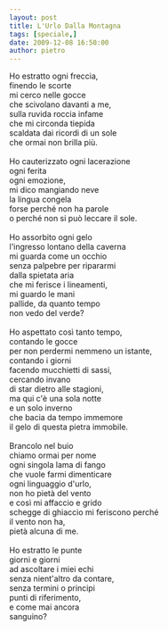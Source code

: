 ```yaml
---
layout: post
title: L'Urlo Dalla Montagna
tags: [speciale,]
date: 2009-12-08 16:50:00
author: pietro
---
```

Ho estratto ogni freccia,<br/>finendo le scorte<br/>mi cerco nelle gocce<br/>che scivolano davanti a me,<br/>sulla ruvida roccia infame<br/>che mi circonda tiepida<br/>scaldata dai ricordi di un sole<br/>che ormai non brilla più.<br/><br/>Ho cauterizzato ogni lacerazione<br/>ogni ferita<br/>ogni emozione,<br/>mi dico mangiando neve<br/>la lingua congela<br/>forse perché non ha parole<br/>o perché non si può leccare il sole.<br/><br/>Ho assorbito ogni gelo<br/>l'ingresso lontano della caverna<br/>mi guarda come un occhio<br/>senza palpebre per ripararmi<br/>dalla spietata aria<br/>che mi ferisce i lineamenti,<br/>mi guardo le mani<br/>pallide, da quanto tempo<br/>non vedo del verde?<br/><br/>Ho aspettato così tanto tempo,<br/>contando le gocce<br/>per non perdermi nemmeno un istante,<br/>contando i giorni<br/>facendo mucchietti di sassi,<br/>cercando invano<br/>di star dietro alle stagioni,<br/>ma qui c'è una sola notte<br/>e un solo inverno<br/>che bacia da tempo immemore<br/>il gelo di questa pietra immobile.<br/><br/>Brancolo nel buio<br/>chiamo ormai per nome<br/>ogni singola lama di fango<br/>che vuole farmi dimenticare<br/>ogni linguaggio d'urlo,<br/>non ho pietà del vento<br/>e così mi affaccio e grido<br/>schegge di ghiaccio mi feriscono perché<br/>il vento non ha,<br/>pietà alcuna di me.<br/><br/>Ho estratto le punte<br/>giorni e giorni<br/>ad ascoltare i miei echi<br/>senza nient'altro da contare,<br/>senza termini o principi<br/>punti di riferimento,<br/>e come mai ancora<br/>sanguino?
